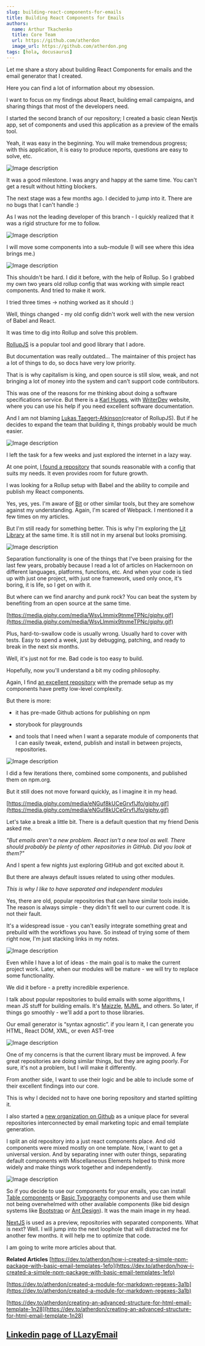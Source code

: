 ```yaml
---
slug: building-react-components-for-emails
title: Building React Components for Emails
authors:
  name: Arthur Tkachenko
  title: Core Team
  url: https://github.com/atherdon
  image_url: https://github.com/atherdon.png
tags: [hola, docusaurus]
---
```



Let me share a story about building React Components for emails and the email generator that I created.

Here you can find a lot of information about my obsession.

I want to focus on my findings about React, building email campaigns, and sharing things that most of the developers need.

I started the second branch of our repository; I created a basic clean Nextjs app, set of components and used this application as a preview of the emails tool.

Yeah, it was easy in the beginning. You will make tremendous progress; with this application, it is easy to produce reports, questions are easy to solve, etc.

![Image description](https://dev-to-uploads.s3.amazonaws.com/uploads/articles/6valqprc6se0x437iz6x.png)
 
It was a good milestone. I was angry and happy at the same time. You can't get a result without hitting blockers.

The next stage was a few months ago. I decided to jump into it. There are no bugs that I can't handle :)

As I was not the leading developer of this branch - I quickly realized that it was a rigid structure for me to follow. 

![Image description](https://dev-to-uploads.s3.amazonaws.com/uploads/articles/lg66itl8kx0a4fqb0flh.png)
 
I will move some components into a sub-module (I will see where this idea brings me.) 

![Image description](https://dev-to-uploads.s3.amazonaws.com/uploads/articles/js65g5dbnfqzkgfojv9x.png)
 
This shouldn't be hard. I did it before, with the help of Rollup. So I grabbed my own two years old rollup config that was working with simple react components. And tried to make it work.

I tried three times -> nothing worked as it should :)

Well, things changed - my old config didn't work well with the new version of Babel and React. 

It was time to dig into Rollup and solve this problem. 

[RollupJS](https://rollupjs.org/guide/en/) is a popular tool and good library that I adore.

But documentation was really outdated… The maintainer of this project has a lot of things to do, so docs have very low priority. 

That is is why capitalism is king, and open source is still slow, weak, and not bringing a lot of money into the system and can't support code contributors. 

This was one of the reasons for me thinking about doing a software specifications service. But there is a [Karl Huges](https://www.karllhughes.com/), with [WriterDev](http://www.writer.dev) website, where you can use his help if you need excellent software documentation.

And I am not blaming [Lukas Taegert-Atkinson](https://github.com/lukastaegert)(creator of RollupJS). But if he decides to expand the team that building it, things probably would be much easier.

![Image description](https://dev-to-uploads.s3.amazonaws.com/uploads/articles/snx6j3lcb8zmbyw4gk6m.gif)
 
I left the task for a few weeks and just explored the internet in a lazy way.

At one point, [I found a repository](https://github.com/jaebradley/example-rollup-react-component-npm-package) that sounds reasonable with a config that suits my needs. It even provides room for future growth.

I was looking for a Rollup setup with Babel and the ability to compile and publish my React components.

Yes, yes, yes. I'm aware of [Bit](https://bit.dev/) or other similar tools, but they are somehow against my understanding. Again, I'm scared of Webpack. I mentioned it a few times on my articles. 

But I'm still ready for something better. This is why I'm exploring the [Lit Library](https://lit.dev/) at the same time. It is still not in my arsenal but looks promising.

![Image description](https://dev-to-uploads.s3.amazonaws.com/uploads/articles/5frn4uieb6uiu0ayitml.png)
 
Separation functionality is one of the things that I've been praising for the last few years, probably because I read a lot of articles on Hackernoon on different languages, platforms, functions, etc. And when your code is tied up with just one project, with just one framework, used only once, it's boring, it is life, so I get on with it. 

But where can we find anarchy and punk rock? You can beat the system by benefiting from an open source at the same time.

[https://media.giphy.com/media/WsvLlmmjx9tnmeTPNc/giphy.gif](https://media.giphy.com/media/WsvLlmmjx9tnmeTPNc/giphy.gif)

Plus, hard-to-swallow code is usually wrong. Usually hard to cover with tests. Easy to spend a week, just by debugging, patching, and ready to break in the next six months. 

Well, it's just not for me. Bad code is too easy to build.

Hopefully, now you'll understand a bit my coding philosophy.

Again, I find [an excellent repository](https://github.com/jaebradley/example-rollup-react-component-npm-package) with the premade setup as my components have pretty low-level complexity.

But there is more:

- it has pre-made Github actions for publishing on npm

- storybook for playgrounds

- and tools that I need when I want a separate module of components that I can easily tweak, extend, publish and install in between projects, repositories.

![Image description](https://dev-to-uploads.s3.amazonaws.com/uploads/articles/itu81kmwbzy6kqppp1og.png)
 
I did a few iterations there, combined some components, and published them on npm.org.

But it still does not move forward quickly, as I imagine it in my head.

[https://media.giphy.com/media/eNGuf8kUCeGrvflJfo/giphy.gif](https://media.giphy.com/media/eNGuf8kUCeGrvflJfo/giphy.gif)

Let's take a break a little bit. There is a default question that my friend Denis asked me. 

_"But emails aren't a new problem. React isn't a new tool as well. There should probably be plenty of other repositories in GitHub. Did you look at them?"_


And I spent a few nights just exploring GitHub and got excited about it.

But there are always default issues related to using other modules. 

_This is why I like to have separated and independent modules_

Yes, there are old, popular repositories that can have similar tools inside. The reason is always simple - they didn't fit well to our current code. It is not their fault.

It's a widespread issue - you can't easily integrate something great and prebuild with the workflows you have. So instead of trying some of them right now, I'm just stacking links in my notes.

![Image description](https://dev-to-uploads.s3.amazonaws.com/uploads/articles/cdbb98rzjv941n6dh6qu.png)
 
Even while I have a lot of ideas - the main goal is to make the current project work. Later, when our modules will be mature - we will try to replace some functionality.

We did it before - a pretty incredible experience.

I talk about popular repositories to build emails with some algorithms, I mean JS stuff for building emails. It's [Maizzle](https://maizzle.com/), [MJML](https://www.mailjet.com/feature/mjml/), and others. So later, if things go smoothly - we'll add a port to those libraries. 

Our email generator is “syntax agnostic”. if you learn it, I can generate you HTML, React DOM, XML, or even AST-tree

![Image description](https://dev-to-uploads.s3.amazonaws.com/uploads/articles/gdj25b7j1ljxjtmc8krz.png)
 
One of my concerns is that the current library must be improved. A few great repositories are doing similar things, but they are aging poorly. For sure, it's not a problem, but I will make it differently.

From another side, I want to use their logic and be able to include some of their excellent findings into our core.

This is why I decided not to have one boring repository and started splitting it.

I also started a [new organization on Github](https://github.com/LLazyEmail) as a unique place for several repositories interconnected by email marketing topic and email template generation.

I split an old repository into a just react components place. And old components were mixed mostly on one template. Now, I want to get a universal version. And by separating inner with outer things, separating default components with Miscellaneous Elements helped to think more widely and make things work together and independently.

![Image description](https://dev-to-uploads.s3.amazonaws.com/uploads/articles/oif42hceyf5v3erj116p.png)
 

So if you decide to use our components for your emails, you can install [Table components](https://github.com/LLazyEmail/react-email-table) or [Basic Typography](https://github.com/LLazyEmail/react-email-typography-components) components and use them while not being overwhelmed with other available components (like bid design systems like [Bootstrap](https://getbootstrap.com/) or [Ant Design](https://ant.design/)). It was the main image in my head.

[NextJS](https://nextjs.org/) is used as a preview, repositories with separated  components. What is next? Well. I will jump into the next loophole that will distracted me for another few months. it will help me to optimize that code.

I am going to write more articles about that.

**Related Articles**
[https://dev.to/atherdon/how-i-created-a-simple-npm-package-with-basic-email-templates-1efo](https://dev.to/atherdon/how-i-created-a-simple-npm-package-with-basic-email-templates-1efo)

[https://dev.to/atherdon/created-a-module-for-markdown-regexes-3a1b](https://dev.to/atherdon/created-a-module-for-markdown-regexes-3a1b)

[https://dev.to/atherdon/creating-an-advanced-structure-for-html-email-template-1n28](https://dev.to/atherdon/creating-an-advanced-structure-for-html-email-template-1n28)


## [Linkedin page of LLazyEmail](https://www.linkedin.com/company/llazyemail/)
